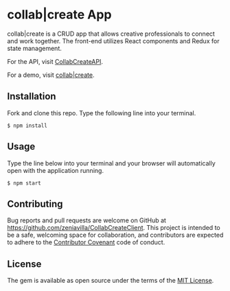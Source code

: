# collab|create App

collab|create is a CRUD app that allows creative professionals to connect and work together. The front-end utilizes React components and Redux for state management.

For the API, visit [CollabCreateAPI](https://github.com/zeniavilla/CollabCreateAPI).

For a demo, visit [collab|create](https://collab-create.herokuapp.com/).

## Installation

Fork and clone this repo. Type the following line into your terminal.

    $ npm install

## Usage

Type the line below into your terminal and your browser will automatically open with the application running.

    $ npm start

## Contributing

Bug reports and pull requests are welcome on GitHub at https://github.com/zeniavilla/CollabCreateClient. This project is intended to be a safe, welcoming space for collaboration, and contributors are expected to adhere to the [Contributor Covenant](http://contributor-covenant.org) code of conduct.


## License

The gem is available as open source under the terms of the [MIT License](http://opensource.org/licenses/MIT).